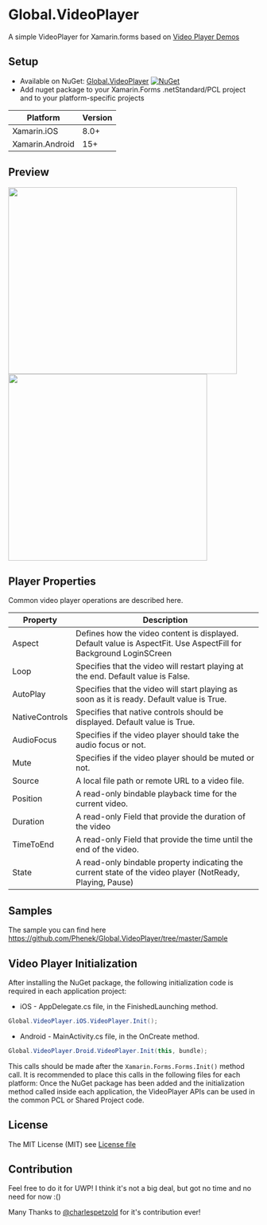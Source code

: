 # Global.VideoPlayer
A simple VideoPlayer for Xamarin.forms based on [Video Player Demos](https://developer.xamarin.com/samples/xamarin-forms/customrenderers/VideoPlayerDemos/)

## Setup
* Available on NuGet: [Global.VideoPlayer](https://www.nuget.org/packages/Global.VideoPlayer) [![NuGet](https://img.shields.io/nuget/v/Global.VideoPlayer.svg?label=NuGet)](https://www.nuget.org/packages/Global.VideoPlayer)
* Add nuget package to your Xamarin.Forms .netStandard/PCL project and to your platform-specific projects

|Platform|Version|
| ------------------- | ------------------- |
|Xamarin.iOS|8.0+|
|Xamarin.Android|15+|

## Preview
<img src="https://media.giphy.com/media/pIQjIu1KJVrRS/giphy.gif" width="460" height="375"> <img src="https://docs.microsoft.com/en-us/xamarin/xamarin-forms/app-fundamentals/custom-renderer/video-player/web-videos-images/playwebvideo-large.png" width="400" height="375">

## Player Properties

Common video player operations are described here.

| Property            | Description                                                                                                                                   |
|---------------------|--------------------------------------------------------------------------------------------------------------------|
| Aspect              | Defines how the video content is displayed. Default value is AspectFit. Use AspectFill for Background LoginSCreen  |
| Loop                | Specifies that the video will restart playing at the end. Default value is False.                                  |
| AutoPlay            | Specifies that the video will start playing as soon as it is ready. Default value is True.                         |
| NativeControls      | Specifies that native controls should be displayed. Default value is True.                                         |
| AudioFocus         	| Specifies if the video player should take the audio focus or not.                                                  |
| Mute         	      | Specifies if the video player should be muted or not.                                                              |
| Source              | A local file path or remote URL to a video file.                                                                   |
| Position            | A read-only bindable playback time for the current video.                                                          |
| Duration            | A read-only Field that provide the duration of the video                                                           |
| TimeToEnd           | A read-only Field that provide the time until the end of the video.                                                |
| State         	    | A read-only bindable property indicating the current state of the video player (NotReady, Playing, Pause)          |

## Samples
The sample you can find here https://github.com/Phenek/Global.VideoPlayer/tree/master/Sample

## Video Player Initialization
After installing the NuGet package, the following initialization code is required in each application project:

* iOS - AppDelegate.cs file, in the FinishedLaunching method.
```c#
Global.VideoPlayer.iOS.VideoPlayer.Init();
```

 * Android - MainActivity.cs file, in the OnCreate method.
```c#
Global.VideoPlayer.Droid.VideoPlayer.Init(this, bundle);
```

This calls should be made after the `Xamarin.Forms.Forms.Init()` method call. It is recommended to place this calls in the following files for each platform:
Once the NuGet package has been added and the initialization method called inside each application, the VideoPlayer APIs can be used in the common PCL or Shared Project code.

## License
The MIT License (MIT) see [License file](LICENSE)

## Contribution
Feel free to do it for UWP! I think it's not a big deal, but got no time and no need for now :()

Many Thanks to [@charlespetzold](https://github.com/charlespetzold) for it's contribution ever!
